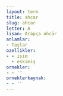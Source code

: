 ```yaml
---
layout: term
title: ahcar
slug: ahcar
letter: A
lisan: Arapça aḥcār
anlamlar:
- Taşlar
ozellikler:
- - isim
  - eskimiş
ornekler:
- - ''
orneklerkaynak:
- - ''
---
```

